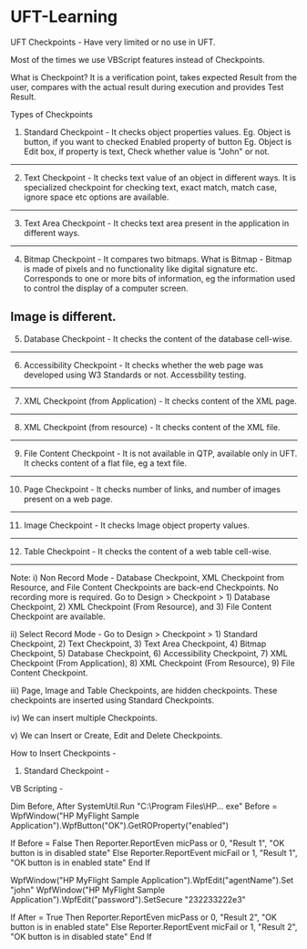 # UFT-Learning

UFT Checkpoints - Have very limited or no use in UFT. 

Most of the times we use VBScript features instead of Checkpoints. 

What is Checkpoint? 
It is a verification point, takes expected Result from the user, compares with the actual result during execution 
and provides Test Result. 

Types of Checkpoints 
1) Standard Checkpoint - 
It checks object properties values. 
Eg. Object is button, if you want to checked Enabled property of button
Eg. Object is Edit box, if property is text, Check whether value is "John" or not. 
-----------------------------

2) Text Checkpoint - 
It checks text value of an object in different ways. 
It is specialized checkpoint for checking text, exact match, match case, ignore space etc options are available. 
-----------------------------

3) Text Area Checkpoint - 
It checks text area present in the application in different ways. 
-----------------------------

4) Bitmap Checkpoint -
It compares two bitmaps. What is Bitmap - Bitmap is made of pixels and no functionality like digital signature etc. 
Corresponds to one or more bits of information, eg the information used to control the display of a computer screen. 
 
Image is different. 
-----------------------------

5) Database Checkpoint  - 
It checks the content of the database cell-wise. 
-----------------------------

6) Accessibility Checkpoint - 
It checks whether the web page was developed using W3 Standards or not. Accessbility testing. 
-----------------------------

7) XML Checkpoint (from Application) - 
It checks content of the XML page. 
-----------------------------

8) XML Checkpoint (from resource) - 
It checks content of the XML file. 
-----------------------------

9) File Content Checkpoint - 
It is not available in QTP, available only in UFT. 
It checks content of a flat file, eg a text file. 
-----------------------------

10) Page Checkpoint - 
It checks number of links, and number of images present on a web page. 
-----------------------------

11) Image Checkpoint - 
It checks Image object property values. 
-----------------------------

12) Table Checkpoint - 
It checks the content of a web table cell-wise. 
-----------------------------

Note: 
i) Non Record Mode - Database Checkpoint, XML Checkpoint from Resource, and File Content Checkpoints are back-end Checkpoints. No recording more is required. 
Go to Design > Checkpoint > 1) Database Checkpoint, 2) XML Checkpoint (From Resource), and  3) File Content Checkpoint are available. 

ii) Select Record Mode - 
Go to Design > Checkpoint > 1) Standard Checkpoint, 2) Text Checkpoint, 3) Text Area Checkpoint, 4) Bitmap Checkpoint, 5) Database Checkpoint, 
6) Accessibility Checkpoint, 7) XML Checkpoint (From Application), 8) XML Checkpoint (From Resource), 9) File Content Checkpoint. 

iii) Page, Image and Table Checkpoints, are hidden checkpoints. These checkpoints are inserted using Standard Checkpoints. 

iv) We can insert multiple Checkpoints. 

v) We can Insert or Create, Edit and Delete Checkpoints. 

How to Insert Checkpoints -
1) Standard Checkpoint - 

VB Scripting - 

   Dim Before, After
   SystemUtil.Run "C:\Program Files\HP... exe"
   Before = WpfWindow("HP MyFlight Sample Application").WpfButton("OK").GetROProperty("enabled")

   If Before = False Then
   Reporter.ReportEven micPass or 0, "Result 1", "OK button is in disabled state"
   Else
   Reporter.ReportEvent micFail or 1, "Result 1", "OK button is in enabled state" 
   End If

   WpfWindow("HP MyFlight Sample Application").WpfEdit("agentName").Set "john"
   WpfWindow("HP MyFlight Sample Application").WpfEdit("password").SetSecure "232233222e3"

   If After = True Then
   Reporter.ReportEven micPass or 0, "Result 2", "OK button is in enabled state"
   Else
   Reporter.ReportEvent micFail or 1, "Result 2", "OK button is in disabled state" 
   End If

